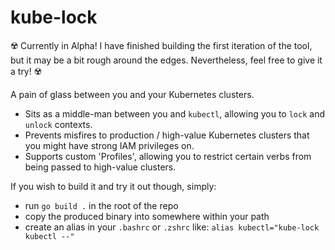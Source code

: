 # kube-lock
☢️ Currently in Alpha! I have finished building the first iteration of the tool, but it may be a bit rough around the edges. Nevertheless, feel free to give it a try! ☢️

A pain of glass between you and your Kubernetes clusters.
- Sits as a middle-man between you and `kubectl`, allowing you to `lock` and `unlock` contexts.
- Prevents misfires to production / high-value Kubernetes clusters that you might have strong IAM privileges on.
- Supports custom 'Profiles', allowing you to restrict certain verbs from being passed to high-value clusters.  

If you wish to build it and try it out though, simply:
- run `go build .` in the root of the repo
- copy the produced binary into somewhere within your path
- create an alias in your `.bashrc` or `.zshrc` like: `alias kubectl="kube-lock kubectl --"`
